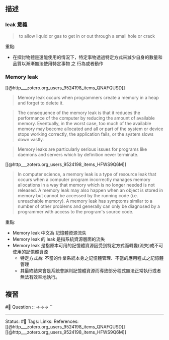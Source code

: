 

## 描述




### leak 意義

>  to allow liquid or gas to get in or out through a small hole or crack

重點: 
- 在探討物體是還能使用的情況下，特定事物透過特定方式來減少自身的數量和品質以漸漸無法使用特定事物 之 行為或者動作
### Memory leak
[[@http___zotero.org_users_9524198_items_QNAFQUSD]]
> Memory leak occurs when programmers create a memory in a heap and forget to delete it.

> The consequence of the memory leak is that it reduces the performance of the computer by reducing the amount of available memory. Eventually, in the worst case, too much of the available memory may become allocated and all or part of the system or device stops working correctly, the application fails, or the system slows down vastly.

> Memory leaks are particularly serious issues for programs like daemons and servers which by definition never terminate.

[[@http___zotero.org_users_9524198_items_HFWS9Q6M]]
> In computer science, a memory leak is a type of resource leak that occurs when a computer program incorrectly manages memory allocations in a way that memory which is no longer needed is not released. A memory leak may also happen when an object is stored in memory but cannot be accessed by the running code (i.e. unreachable memory). A memory leak has symptoms similar to a number of other problems and generally can only be diagnosed by a programmer with access to the program's source code.

重點:
- Memory leak 中文為 記憶體資源流失
- Memory leak 的 leak 是指系統資源層面的流失
- Memory leak 是指原本可用的記憶體資源因受到特定方式而轉變(流失)成不可使用的記憶體資源
	- 特定方式為: 不當的作業系統本身之記憶體管理、不當的應用程式之記憶體管理
	- 其最終結果會是系統會誤判記憶體資源而導致部分程式無法正常執行或者無法有效率地執行。
## 複習
#🧠 Question :: ->->-> ``

---
Status: #🌱 
Tags:
Links:
References:
[[@http___zotero.org_users_9524198_items_QNAFQUSD]]
[[@http___zotero.org_users_9524198_items_HFWS9Q6M]]